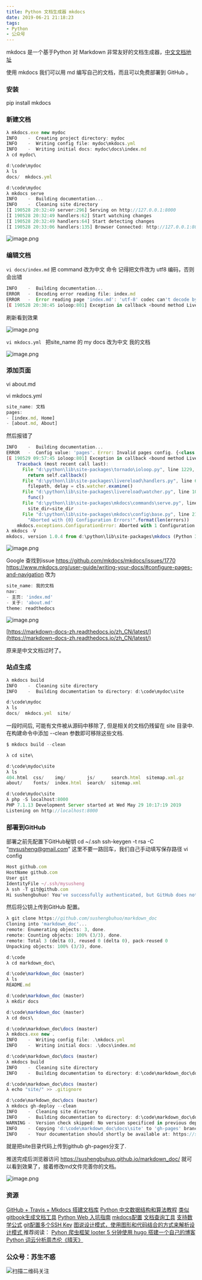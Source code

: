 ```yaml
---
title: Python 文档生成器 mkdocs
date: 2019-06-21 21:18:23
tags:
- Python
- 公众号
---
```

mkdocs 是一个基于Python 对 Markdown 非常友好的文档生成器，[中文文档地址](https://markdown-docs-zh.readthedocs.io/zh_CN/latest/)

使用 mkdocs 我们可以用 md 编写自己的文档，而且可以免费部署到 GitHub 。
### 安装
pip install mkdocs

### 新建文档

```js
λ mkdocs.exe new mydoc
INFO    -  Creating project directory: mydoc
INFO    -  Writing config file: mydoc\mkdocs.yml
INFO    -  Writing initial docs: mydoc\docs\index.md
λ cd mydoc\

d:\code\mydoc
λ ls
docs/  mkdocs.yml

d:\code\mydoc
λ mkdocs serve
INFO    -  Building documentation...
INFO    -  Cleaning site directory
[I 190528 20:32:49 server:296] Serving on http://127.0.0.1:8000
[I 190528 20:32:49 handlers:62] Start watching changes
[I 190528 20:32:49 handlers:64] Start detecting changes
[I 190528 20:33:06 handlers:135] Browser Connected: http://127.0.0.1:8000/
```


![image.png](https://upload-images.jianshu.io/upload_images/17817191-019df8f12e96ddfc.png?imageMogr2/auto-orient/strip%7CimageView2/2/w/1240)


### 编辑文档
`vi docs/index.md`
把 command 改为中文 命令 记得把文件改为 utf8 编码，否则会出错
```js
INFO    -  Building documentation...
ERROR   -  Encoding error reading file: index.md
ERROR   -  Error reading page 'index.md': 'utf-8' codec can't decode byte 0xc3 in position 92: invalid continuation byte
[E 190528 20:38:45 ioloop:801] Exception in callback <bound method LiveReloadHandler.poll_tasks of <class 'livereload.handlers.LiveReloadHandler'>>
```
刷新看到效果

![image.png](https://upload-images.jianshu.io/upload_images/17817191-ba459a7c208de3d5.png?imageMogr2/auto-orient/strip%7CimageView2/2/w/1240)


`vi mkdocs.yml `
把site_name 的 my docs 改为中文 我的文档

![image.png](https://upload-images.jianshu.io/upload_images/17817191-e18ba256f5b093b2.png?imageMogr2/auto-orient/strip%7CimageView2/2/w/1240)


### 添加页面
vi about.md 

vi mkdocs.yml
```js
site_name: 文档
pages:
- [index.md, Home]
- [about.md, About]
```
然后报错了
```js
INFO    -  Building documentation...
ERROR   -  Config value: 'pages'. Error: Invalid pages config. {<class 'list'>} {<class 'str'>, <class 'dict'>}
[E 190529 09:57:45 ioloop:801] Exception in callback <bound method LiveReloadHandler.poll_tasks of <class 'livereload.handlers.LiveReloadHandler'>>
    Traceback (most recent call last):
      File "d:\python\lib\site-packages\tornado\ioloop.py", line 1229, in _run
        return self.callback()
      File "d:\python\lib\site-packages\livereload\handlers.py", line 69, in poll_tasks
        filepath, delay = cls.watcher.examine()
      File "d:\python\lib\site-packages\livereload\watcher.py", line 105, in examine
        func()
      File "d:\python\lib\site-packages\mkdocs\commands\serve.py", line 107, in builder
        site_dir=site_dir
      File "d:\python\lib\site-packages\mkdocs\config\base.py", line 210, in load_config
        "Aborted with {0} Configuration Errors!".format(len(errors))
    mkdocs.exceptions.ConfigurationError: Aborted with 1 Configuration Errors!
λ mkdocs -V
mkdocs, version 1.0.4 from d:\python\lib\site-packages\mkdocs (Python 3.7)
```

![image.png](https://upload-images.jianshu.io/upload_images/17817191-79dac36c5c72db1c.png?imageMogr2/auto-orient/strip%7CimageView2/2/w/1240)



Google 查找到issue https://github.com/mkdocs/mkdocs/issues/1770
https://www.mkdocs.org/user-guide/writing-your-docs/#configure-pages-and-navigation 
改为 
```js
site_name: 我的文档
nav:
- 主页: 'index.md'
- 关于: 'about.md'
theme: readthedocs
```
![image.png](https://upload-images.jianshu.io/upload_images/17817191-d175d642d3aa159b.png?imageMogr2/auto-orient/strip%7CimageView2/2/w/1240)


[https://markdown-docs-zh.readthedocs.io/zh_CN/latest/](https://markdown-docs-zh.readthedocs.io/zh_CN/latest/)

原来是中文文档过时了。


### 站点生成
```js
λ mkdocs build
INFO    -  Cleaning site directory
INFO    -  Building documentation to directory: d:\code\mydoc\site

d:\code\mydoc
λ ls
docs/  mkdocs.yml  site/
```
一段时间后, 可能有文件被从源码中移除了, 但是相关的文档仍残留在 site 目录中. 在构建命令中添加  --clean 参数即可移除这些文档.
```js
$ mkdocs build --clean

λ cd site\

d:\code\mydoc\site
λ ls
404.html  css/    img/        js/      search.html  sitemap.xml.gz
about/    fonts/  index.html  search/  sitemap.xml

d:\code\mydoc\site
λ php -S localhost:8000
PHP 7.1.13 Development Server started at Wed May 29 10:17:19 2019
Listening on http://localhost:8000
```
### 部署到GitHub
部署之前先配置下GitHub秘钥
cd ~/.ssh
ssh-keygen -t rsa -C “mysusheng@gmail.com”
这里不要一路回车，我们自己手动填写保存路径
vi config
```js
Host github.com
HostName github.com
User git
IdentityFile ~/.ssh/mysusheng
λ ssh -T git@github.com
Hi sushengbuhuo! You've successfully authenticated, but GitHub does not provide shell access.
```
然后将公钥上传到GitHub 配置。
```js
λ git clone https://github.com/sushengbuhuo/markdown_doc
Cloning into 'markdown_doc'...
remote: Enumerating objects: 3, done.
remote: Counting objects: 100% (3/3), done.
remote: Total 3 (delta 0), reused 0 (delta 0), pack-reused 0
Unpacking objects: 100% (3/3), done.

d:\code
λ cd markdown_doc\

d:\code\markdown_doc (master)
λ ls
README.md

d:\code\markdown_doc (master)
λ mkdir docs

d:\code\markdown_doc (master)
λ cd docs\

d:\code\markdown_doc\docs (master)
λ mkdocs.exe new .
INFO    -  Writing config file: .\mkdocs.yml
INFO    -  Writing initial docs: .\docs\index.md

d:\code\markdown_doc\docs (master)
λ mkdocs build
INFO    -  Cleaning site directory
INFO    -  Building documentation to directory: d:\code\markdown_doc\docs\site

d:\code\markdown_doc\docs (master)
λ echo "site/" >> .gitignore

d:\code\markdown_doc\docs (master)
λ mkdocs gh-deploy --clean
INFO    -  Cleaning site directory
INFO    -  Building documentation to directory: d:\code\markdown_doc\docs\site
WARNING -  Version check skipped: No version specificed in previous deployment.
INFO    -  Copying 'd:\code\markdown_doc\docs\site' to 'gh-pages' branch and pushing to GitHub.
INFO    -  Your documentation should shortly be available at: https://sushengbuhuo.github.io/markdown_doc/
```
就是把site目录代码上传到github gh-pages分支了.

推送完成后浏览器访问 https://sushengbuhuo.github.io/markdown_doc/ 就可以看到效果了，接着修改md文件完善你的文档。

![image.png](https://upload-images.jianshu.io/upload_images/17817191-9dcf12e27ceea940.png?imageMogr2/auto-orient/strip%7CimageView2/2/w/1240)



 
### 资源
[GitHub + Travis + Mkdocs 搭建文档库](https://learnku.com/articles/32279)
[Python 中文数据结构和算法教程](https://github.com/PegasusWang/python_data_structures_and_algorithms)
[类似gitbook生成文档工具](https://docsify.js.org/#/zh-cn/deploy)
[Python Web 入坑指南](https://python-web-guide.readthedocs.io/zh/latest/)
[mkdocs配置](https://yangfangs.github.io/2016/08/09/install-build-mkdocs/)
[文档查询工具](http://devdocs.io)
[支持数学公式](https://stackoverflow.com/questions/27882261/mkdocs-and-mathjax/31874157)
[git配置多个SSH Key](https://www.awaimai.com/2200.html)
[图说设计模式，使用图形和代码结合的方式来解析设计模式
 ](https://design-patterns.readthedocs.io/zh_CN/latest/index.html)
推荐阅读：
[Pyhon 爬虫框架 looter ](https://mp.weixin.qq.com/s/-l7CnvU6Yu3CIcLizPJtYg)
[5 分钟使用 hugo 搭建一个自己的博客]( https://mp.weixin.qq.com/s/-yta6BOJPfmLs9WVzFulyw)
[Python 词云分析周杰伦《晴天》]( https://mp.weixin.qq.com/s/pBD7lq-5zu22qKeC5PvDyA)

### 公众号：苏生不惑
 ![扫描二维码关注](https://upload-images.jianshu.io/upload_images/17817191-6e0079f95d4c0338.jpg?imageMogr2/auto-orient/strip%7CimageView2/2/w/1240)
